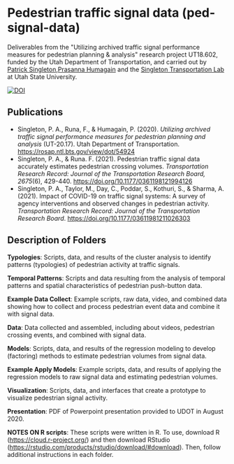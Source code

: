 # Pedestrian traffic signal data (ped-signal-data)

Deliverables from the "Utilizing archived traffic signal performance measures for pedestrian planning & analysis" research project UT18.602, funded by the Utah Department of Transportation, and carried out by [Patrick Singleton](https://engineering.usu.edu/cee/people/faculty/singleton-patrick),[Prasanna Humagain](https://www.linkedin.com/in/prasanna-humagain-b15585137/) and the [Singleton Transportation Lab](https://engineering.usu.edu/cee/research/labs/patrick-singleton/index) at Utah State University. 

[![DOI](https://zenodo.org/badge/317593776.svg)](https://zenodo.org/badge/latestdoi/317593776)

## Publications
- Singleton, P. A., Runa, F., & Humagain, P. (2020). *Utilizing archived traffic signal performance measures for pedestrian planning and analysis* (UT-20.17). Utah Department of Transportation. https://rosap.ntl.bts.gov/view/dot/54924 
- Singleton, P. A., & Runa. F. (2021). Pedestrian traffic signal data accurately estimates pedestrian crossing volumes. *Transportation Research Record: Journal of the Transportation Research Board, 2675*(6), 429-440. https://doi.org/10.1177/0361198121994126 
- Singleton, P. A., Taylor, M., Day, C., Poddar, S., Kothuri, S., & Sharma, A. (2021). Impact of COVID-19 on traffic signal systems: A survey of agency interventions and observed changes in pedestrian activity. *Transportation Research Record: Journal of the Transportation Research Board*. https://doi.org/10.1177/03611981211026303 

## Description of Folders

**Typologies**: Scripts, data, and results of the cluster analysis to identify patterns (typologies) of pedestrian activity at traffic signals. 

**Temporal Patterns**: Scripts and data resulting from the analysis of temporal patterns and spatial characteristics of pedestrian push-button data. 

**Example Data Collect**: Example scripts, raw data, video, and combined data showing how to collect and process pedestrian event data and combine it with signal data. 

**Data**: Data collected and assembled, including about videos, pedestrian crossing events, and combined with signal data. 

**Models**: Scripts, data, and results of the regression modeling to develop (factoring) methods to estimate pedestrian volumes from signal data. 

**Example Apply Models**: Example scripts, data, and results of applying the regression models to raw signal data and estimating pedestrian volumes. 

**Visualization**: Scripts, data, and interfaces that create a prototype to visualize pedestrian signal activity. 

**Presentation**: PDF of Powerpoint presentation provided to UDOT in August 2020. 

**NOTES ON R scripts**: These scripts were written in R. To use, download R (https://cloud.r-project.org/) and then download RStudio (https://rstudio.com/products/rstudio/download/#download). Then, follow additional instructions in each folder. 

